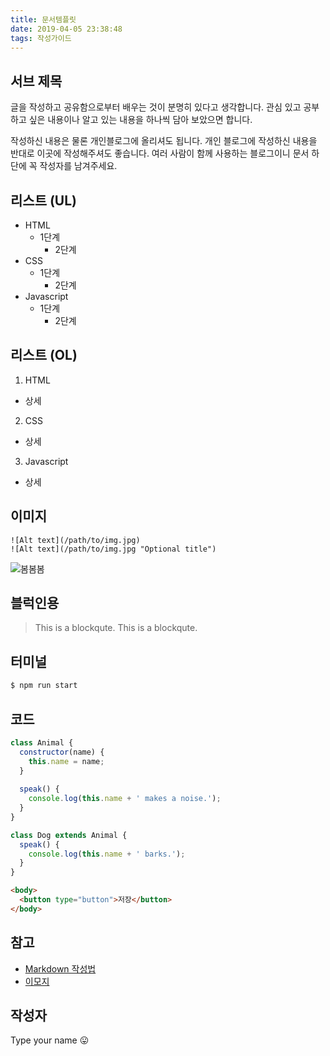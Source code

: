 ```yaml
---
title: 문서템플릿
date: 2019-04-05 23:38:48
tags: 작성가이드
---
```


## 서브 제목

글을 작성하고 공유함으로부터 배우는 것이 분명히 있다고 생각합니다.
관심 있고 공부하고 싶은 내용이나 알고 있는 내용을 하나씩 담아 보았으면 합니다.

작성하신 내용은 물론 개인블로그에 올리셔도 됩니다.
개인 블로그에 작성하신 내용을 반대로 이곳에 작성해주셔도 좋습니다.
여러 사람이 함께 사용하는 블로그이니 문서 하단에 꼭 작성자를 남겨주세요.

## 리스트 (UL)
- HTML
  - 1단계
    - 2단계
- CSS
  - 1단계
    - 2단계
- Javascript
  - 1단계
    - 2단계


## 리스트 (OL)
1. HTML
  - 상세
2. CSS
  - 상세
3. Javascript
  - 상세

## 이미지
```
![Alt text](/path/to/img.jpg)
![Alt text](/path/to/img.jpg "Optional title")
```
![봄봄봄](https://cdn.images.express.co.uk/img/dynamic/153/590x/Spring-2018-When-does-Spring-start-917808.jpg)


## 블럭인용
> This is a blockqute.
> This is a blockqute. 

## 터미널

``` bash
$ npm run start
```

## 코드

``` javascript
class Animal { 
  constructor(name) {
    this.name = name;
  }
  
  speak() {
    console.log(this.name + ' makes a noise.');
  }
}

class Dog extends Animal {
  speak() {
    console.log(this.name + ' barks.');
  }
}
```

``` html
<body>
  <button type="button">저장</button>
</body>
```

## 참고
- [Markdown 작성법](https://gist.github.com/ihoneymon/652be052a0727ad59601)
- [이모지](https://getemoji.com)

## 작성자 
Type your name 😛
